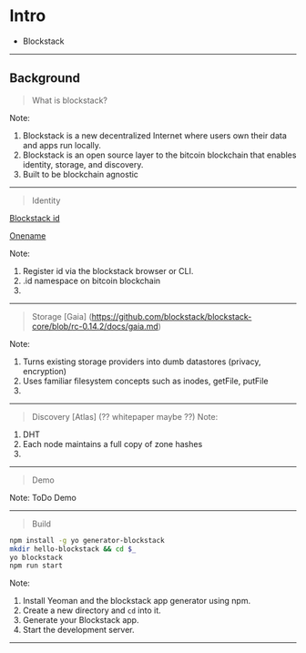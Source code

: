 # Intro

* Blockstack

---

## Background

> What is blockstack?

Note:
1) Blockstack is a new decentralized Internet where users own their data and apps run locally.
2) Blockstack is an open source layer to the bitcoin blockchain that enables identity, storage, and discovery.
3) Built to be blockchain agnostic

---

> Identity

[Blockstack id](https://blockstack.org/posts/blockchain-identity)

[Onename](https://onename.com)

Note:
1) Register id via the blockstack browser or CLI.
2) .id namespace on bitcoin blockchain
3)

---

> Storage
[Gaia] (https://github.com/blockstack/blockstack-core/blob/rc-0.14.2/docs/gaia.md)

Note:
1) Turns existing storage providers into dumb datastores (privacy, encryption)
2) Uses familiar filesystem concepts such as inodes, getFile, putFile
3)

---

> Discovery
[Atlas] (?? whitepaper maybe ??)
Note:
1) DHT
2) Each node maintains a full copy of zone hashes
3)

---

> Demo

Note: ToDo Demo

---

> Build

```bash
npm install -g yo generator-blockstack
mkdir hello-blockstack && cd $_
yo blockstack
npm run start
```

Note:
1) Install Yeoman and the blockstack app generator using npm.
2) Create a new directory and `cd` into it.
3) Generate your Blockstack app.
4) Start the development server.

---
